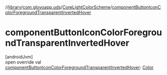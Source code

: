 //[library](../../../index.md)/[com.glovoapp.uds](../index.md)/[CoreLightColorScheme](index.md)/[componentButtonIconColorForegroundTransparentInvertedHover](component-button-icon-color-foreground-transparent-inverted-hover.md)

# componentButtonIconColorForegroundTransparentInvertedHover

[androidJvm]\
open override val [componentButtonIconColorForegroundTransparentInvertedHover](component-button-icon-color-foreground-transparent-inverted-hover.md): [Color](https://developer.android.com/reference/kotlin/androidx/compose/ui/graphics/Color.html)
